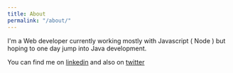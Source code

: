 ```yaml
---
title: About
permalink: "/about/"
---
```


I'm a Web developer currently working mostly with Javascript ( Node ) but hoping to one day jump into Java development.

You can find me on [linkedin](https://linkedin.com/in/mirkojotic)
and also on [twitter](https://twitter.com/@peaceman2017)
